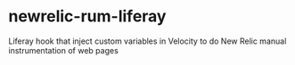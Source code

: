 newrelic-rum-liferay
====================

Liferay hook that inject custom variables in Velocity to do New Relic manual instrumentation of web pages
